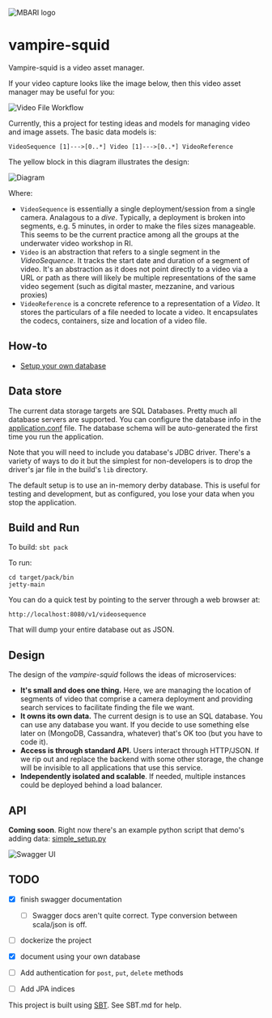 ![MBARI logo](https://raw.githubusercontent.com/underwatervideo/vampire-squid/master/src/site/images/logo-mbari-3b.png)

# vampire-squid

Vampire-squid is a video asset manager.

If your video capture looks like the image below, then this video asset manager may be useful for you:

![Video File Workflow](https://raw.githubusercontent.com/underwatervideo/vampire-squid/master/src/site/images/digital_videos.png)

Currently, this a project for testing ideas and models for managing video and image assets. The basic data models is:

```
VideoSequence [1]--->[0..*] Video [1]--->[0..*] VideoReference 
```



The yellow block in this diagram illustrates the design:

![Diagram](https://raw.githubusercontent.com/underwatervideo/vampire-squid/master/src/site/docs/VideoTAG_data_model.png)

Where:

- `VideoSequence` is essentially a single deployment/session from a single camera. Analagous to a _dive_. Typically, a deployment is broken into segments, e.g. 5 minutes, in order to make the files sizes manageable. This seems to be the current practice among all the groups at the underwater video workshop in RI. 
- `Video` is an abstraction that refers to a single segment in the _VideoSequence_. It tracks the start date and duration of a segment of video. It's an abstraction as it does not point directly to a video via a URL or path as there will likely be multiple representations of the same video segement (such as digital master, mezzanine, and various proxies)
- `VideoReference` is a concrete reference to a representation of a _Video_. It stores the particulars of a file needed to locate a video. It encapsulates the codecs, containers, size and location of a video file.

## How-to

- [Setup your own database](https://github.com/underwatervideo/vampire-squid/blob/master/src/site/docs/HOWTO_DATABASE_SETUP.md)

## Data store

The current data storage targets are SQL Databases. Pretty much all database servers are supported. You can configure the database info in the [application.conf](https://github.com/underwatervideo/vampire-squid/blob/master/src/pack/conf/application.conf) file. The database schema will be auto-generated the first time you run the application. 

Note that you will need to include you database's JDBC driver. There's a variety of ways to do it but the simplest for non-developers is to drop the driver's jar file in the build's `lib` directory. 

The default setup is to use an in-memory derby database. This is useful for testing and development, but as configured, you lose your data when you stop the application.

## Build and Run

To build: `sbt pack`

To run:

```
cd target/pack/bin
jetty-main
```

You can do a quick test by pointing to the server through a web browser at:
    
    http://localhost:8080/v1/videosequence
    
That will dump your entire database out as JSON. 


## Design

The design of the _vampire-squid_ follows the ideas of microservices:

- __It's small and does one thing.__ Here, we are managing the location of segments of video that comprise a camera deployment and providing search services to facilitate finding the file we want.
- __It owns its own data.__ The current design is to use an SQL database. You can use any database you want. If you decide to use something else later on (MongoDB, Cassandra, whatever) that's OK too (but you have to code it).
- __Access is through standard API.__ Users interact through HTTP/JSON. If we rip out and replace the backend with some other storage, the change will be invisible to all applications that use this service.
- __Independently isolated and scalable__. If needed, multiple instances could be deployed behind a load balancer.

## API

__Coming soon__. Right now there's an example python script that demo's adding data: [simple_setup.py](https://github.com/underwatervideo/vampire-squid/blob/master/src/pack/bin/simple_setup.py)

![Swagger UI](https://github.com/underwatervideo/vampire-squid/blob/master/src/site/images/Swagger_UI.png)
## TODO

- [X] finish swagger documentation
    - [ ] Swagger docs aren't quite correct. Type conversion between scala/json is off.
- [ ] dockerize the project
- [X] document using your own database
- [ ] Add authentication for `post`, `put`, `delete` methods
- [ ] Add JPA indices




This project is built using [SBT](http://www.scala-sbt.org/). See SBT.md for help.




